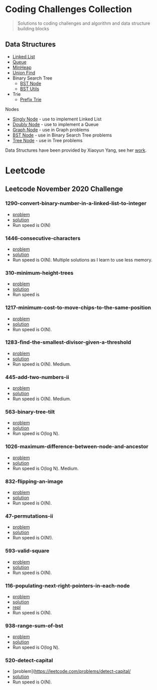 # Coding Challenges Collection

> Solutions to coding challenges and algorithm and data structure building blocks

## Data Structures

- [Linked List](/datastructure/LinkedList.js)
- [Queue](/datastructure/Queue.js)
- [MinHeap](/datastructure/MinHeap.js)
- [Union Find](/datastructure/UnionFind.js)
- Binary Search Tree
  - [BST Node](/datastructure/Node/BSTNode.js)
  - [BST Utils](/datastructure/BSTUtils.js)
- Trie
  - [Prefix Trie](/datastructure/TriePrefix.js)

Nodes

- [Singly Node](/datastructure/Node/SinglyNode.js) - use to implement Linked List
- [Doubly Node](/datastructure/Node/DoublyNode.js) - use to implement a Queue
- [Graph Node](/datastructure/Node/GraphNode.js) - use in Graph problems
- [BST Node](/datastructure/Node/BSTNode.js) - use in Binary Search Tree problems
- [Tree Node](/datastructure/Node/TreeNode.js) - use in Tree problems

Data Structures have been provided by Xiaoyun Yang, see her [work](https://github.com/xiaoyunyang/coding-challenges#coding-challenges-collection).

# Leetcode

<!--
### - Problem Name

- [problem](link to problem)
- [solution](link to solution)
- [repl](link to repl.it solution)
- Comments; Indication of program time to run (Oh of N)
 -->

## Leetcode November 2020 Challenge

### 1290-convert-binary-number-in-a-linked-list-to-integer

- [problem](https://leetcode.com/problems/convert-binary-number-in-a-linked-list-to-integer)
- [solution](/leetcode/1290-convert-binary-number-in-a-linked-list-to-integer.js)
- Run speed is O(N)

### 1446-consecutive-characters

- [problem](https://leetcode.com/problems/consecutive-characters/)
- [solution](/leetcode/1446-consecutive-characters.js)
- Run speed is O(N).
  Multiple solutions as I learn to use less memory.

### 310-minimum-height-trees

<!-- go back and finish -->

- [problem](https://leetcode.com/problems/minimum-height-trees/)
- [solution](/leetcode/310-minimum-height-trees.js)
- Run speed is

### 1217-minimum-cost-to-move-chips-to-the-same-position

- [problem](https://leetcode.com/problems/minimum-cost-to-move-chips-to-the-same-position/)
- [solution](/leetcode/1217-minimum-cost-to-move-chips-to-the-same-position.js)
- Run speed is O(N).

### 1283-find-the-smallest-divisor-given-a-threshold

- [problem](https://leetcode.com/problems/find-the-smallest-divisor-given-a-threshold/)
- [solution](/leetcode/1283-find-the-smallest-divisor-given-a-threshold.js)
- Run speed is O(N). Medium.

### 445-add-two-numbers-ii

- [problem](https://leetcode.com/problems/add-two-numbers-ii/)
- [solution](/leetcode/445-add-two-numbers-ii.js)
- Run speed is O(N). Medium.

### 563-binary-tree-tilt

- [problem](https://leetcode.com/problems/binary-tree-tilt/)
- [solution](/leetcode/563-binary-tree-tilt.js)
- Run speed is O(log N).

### 1026-maximum-difference-between-node-and-ancestor

- [problem](https://leetcode.com/problems/maximum-difference-between-node-and-ancestor/)
- [solution](/leetcode/1026-maximum-difference-between-node-and-ancestor.js)
- Run speed is O(log N). Medium.

### 832-flipping-an-image

- [problem](https://leetcode.com/problems/flipping-an-image/)
- [solution](/leetcode/832-flipping-an-image.js)
- Run speed is O(N).

### 47-permutations-ii

- [problem](https://leetcode.com/problems/permutations-ii/)
- [solution](/leetcode/47-permutations-ii.js)
- Run speed is O(N!).

### 593-valid-square

- [problem](https://leetcode.com/problems/valid-square/)
- [solution](/leetcode/593-valid-square.js)
- Run speed is O(N).

### 116-populating-next-right-pointers-in-each-node

- [problem](https://leetcode.com/problems/populating-next-right-pointers-in-each-node/)
- [solution](/leetcode/116-populating-next-right-pointers-in-each-node.js)
- [repl](https://repl.it/@paultegnazian/HeartyGrippingBrain#index.js)
- Run speed is O(N).

### 938-range-sum-of-bst

- [problem](https://leetcode.com/problems/range-sum-of-bst/)
- [solution](/leetcode/938-range-sum-of-bst.js)
- Run speed is O(log N).

### 520-detect-capital

- [problem](https://leetcode.com/problems/detect-capital/
- [solution](/leetcode/520-detect-capital.js)
- Run speed is O(N).
